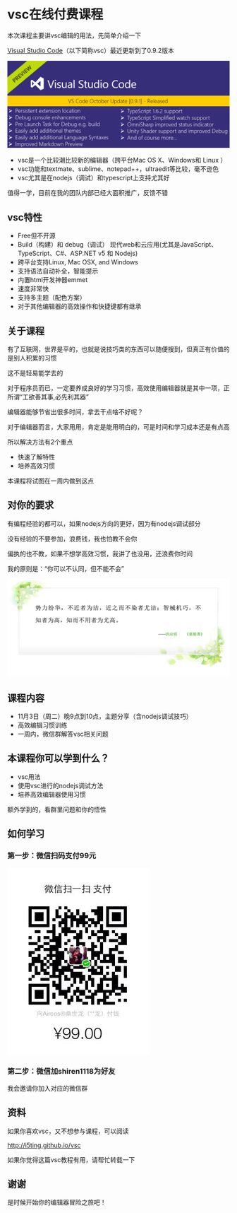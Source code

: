# vsc在线付费课程

本次课程主要讲vsc编辑的用法，先简单介绍一下

[Visual Studio Code](https://code.visualstudio.com/)（以下简称vsc）最近更新到了0.9.2版本

![](img/0.png)

- vsc是一个比较潮比较新的编辑器（跨平台Mac OS X、Windows和 Linux ）
- vsc功能和textmate、sublime、notepad++，ultraedit等比较，毫不逊色
- vsc尤其是在nodejs（调试）和typescript上支持尤其好

值得一学，目前在我的团队内部已经大面积推广，反馈不错

## vsc特性

- Free但不开源
- Build（构建）和 debug（调试） 现代web和云应用(尤其是JavaScript、TypeScript、C#、ASP.NET v5 和 Nodejs)
- 跨平台支持Linux, Mac OSX, and Windows
- 支持语法自动补全，智能提示
- 内置html开发神器emmet
- 速度非常快
- 支持多主题（配色方案）
- 对于其他编辑器的高效操作和快捷键都有继承

## 关于课程

有了互联网，世界是平的，也就是说技巧类的东西可以随便搜到，但真正有价值的是别人积累的习惯

这不是轻易能学去的

对于程序员而已，一定要养成良好的学习习惯，高效使用编辑器就是其中一项，正所谓“工欲善其事,必先利其器”

编辑器能够节省出很多时间，拿去干点啥不好呢？

对于编辑器而言，大家用用，肯定是能用明白的，可是时间和学习成本还是有点高

所以解决方法有2个重点

- 快速了解特性
- 培养高效习惯

本课程将试图在一周内做到这点


## 对你的要求

有编程经验的都可以，如果nodejs方向的更好，因为有nodejs调试部分

没有经验的不要参加，浪费钱，我也怕教不会你

偏执的也不教，如果不想学高效习惯，我讲了也没用，还浪费你时间

我的原则是：“你可以不认同，但不能不会”

![](img/2.png)

## 课程内容

- 11月3日（周二）晚9点到10点，主题分享（含nodejs调试技巧）
- 高效编辑习惯训练
- 一周内，微信群解答vsc相关问题

## 本课程你可以学到什么？

- vsc用法
- 使用vsc进行的nodejs调试方法
- 培养高效编辑器使用习惯

额外学到的，看群里问题和你的悟性

## 如何学习

### 第一步：微信扫码支付99元

![](img/1.jpg)

### 第二步：微信加shiren1118为好友

我会邀请你加入对应的微信群

## 资料

如果你喜欢vsc，又不想参与课程，可以阅读

http://i5ting.github.io/vsc

如果你觉得这篇vsc教程有用，请帮忙转载一下


## 谢谢

是时候开始你的编辑器冒险之旅吧！